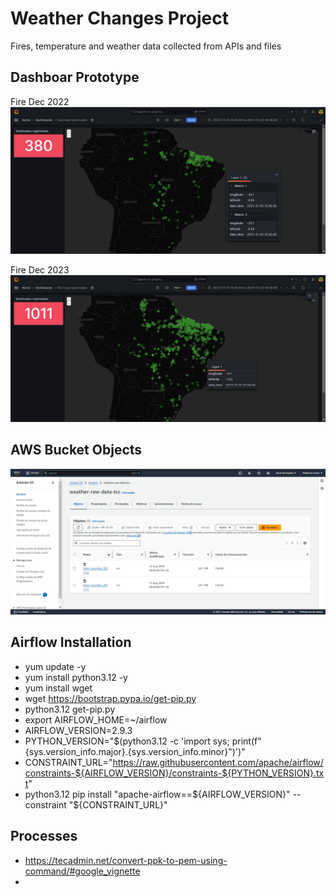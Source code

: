 # Weather Changes Project

Fires, temperature and weather data collected from APIs and files

## Dashboar Prototype
Fire Dec 2022
![Alt text](./incendios_dez_2022.png "fire 2022")

Fire Dec 2023
![Alt text](./incendios_dez_2023.png "fire 2023")

## AWS Bucket Objects
![Alt text](./bucket_weather.png "Objects")

## Airflow Installation

- yum update -y
- yum install python3.12 -y
- yum install wget
- wget https://bootstrap.pypa.io/get-pip.py
- python3.12 get-pip.py
- export AIRFLOW_HOME=~/airflow
- AIRFLOW_VERSION=2.9.3
- PYTHON_VERSION="$(python3.12 -c 'import sys; print(f"{sys.version_info.major}.{sys.version_info.minor}")')"
- CONSTRAINT_URL="https://raw.githubusercontent.com/apache/airflow/constraints-${AIRFLOW_VERSION}/constraints-${PYTHON_VERSION}.txt"
- python3.12 pip install "apache-airflow==${AIRFLOW_VERSION}" --constraint "${CONSTRAINT_URL}"

## Processes
- https://tecadmin.net/convert-ppk-to-pem-using-command/#google_vignette
- 
